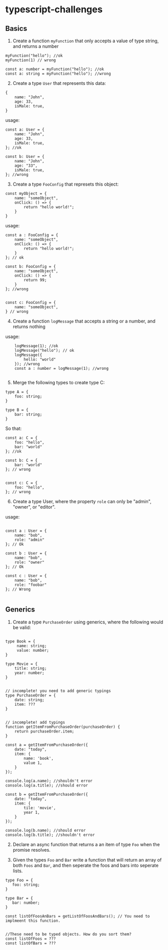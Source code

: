# typescript-challenges


## Basics 

1. Create a function `myFunction` that only accepts a value of type string, and returns a number 


```
myFunction("hello"); //ok
myFunction(1) // wrong 

const a: number = myFunction("hello"); //ok
const a: string = myFunction("hello"); //wrong

```


2. Create a type `User` that represents this data: 

```
{
    name: "John", 
    age: 33, 
    isMale: true, 
}
```

usage: 

```
const a: User = {
    name: "John", 
    age: 33, 
    isMale: true, 
}; //ok

const b: User = {
    name: "John", 
    age: "33", 
    isMale: true, 
}; //wrong

```


3. Create a type `FooConfig` that represets this object: 

```
const myObject = {
    name: "someObject", 
    onClick: () => {
        return "hello world!"; 
    }
}

```

usage: 

```
const a : FooConfig = {
    name: "someObject", 
    onClick: () => {
        return "hello world!"; 
    }
}; // ok

const b: FooConfig = {
    name: "someObject", 
    onClick: () => {
        return 99; 
    }
}; //wrong 


const c: FooConfig = {
    name: "someObject", 
} // wrong
```


4. Create a function `logMessage` that accepts a string or a number, and returns nothing 

usage: 

```
    logMessage(1); //ok
    logMessage("hello"); // ok
    logMessage({
        hello: "world"
    }); //wrong 
    const a : number = logMessage(1); //wrong
    
```

5. Merge the following types to create type C: 


```
type A = {
    foo: string; 
}

type B = {
    bar: string; 
}
```

So that: 


```
const a: C = {
    foo: "hello", 
    bar: "world"
}; //ok 

const b: C = {
    bar: "world"
}; // wrong


const c: C = {
    foo: "hello",
}; // wrong

```

6. Create a type User, where the property `role` can only be "admin", "owner", or "editor". 


usage: 

```

const a : User = {
    name: "bob", 
    role: "admin"
}; // Ok

const b : User = {
    name: "bob", 
    role: "owner"
}; // Ok

const c : User = {
    name: "bob", 
    role: "foobar"
}; // Wrong


```

## Generics

1. Create a type `PurchaseOrder` using generics, where the following would be valid: 

```

type Book = {
     name: string; 
     value: number; 
}

type Movie = {
    title: string; 
    year: number; 
}


// incomplete! you need to add generic typings
type PurchaseOrder = {
    date: string; 
    item: ???
}


// incomplete! add typings
function getItemFromPurchaseOrder(purchaseOrder) {
    return purchaseOrder.item; 
}

const a = getItemFromPurchaseOrder({
    date: "today", 
    item: {
        name: 'book', 
        value 1, 
    }
});

console.log(a.name); //shouldn't error
console.log(a.title); //should error 

const b = getItemFromPurchaseOrder({
    date: "today", 
    item: {
        tile: 'movie', 
        year 1, 
    }
});

console.log(b.name); //should error
console.log(b.title); //shouldn't error 

```

2. Declare an async function that returns a an item of type `Foo` when the promise resolves. 


3.  Given the types `Foo` and `Bar` write a function that will return an array of both `Foos` and `Bar`, and then seperate the foos and bars into seperate lists. 

```
type Foo = {
   foo: string; 
}

type Bar = {
   bar: number; 
}

```

```
const listOfFoosAnBars = getListOfFoosAndBars(); // You need to implmeent this function. 


//These need to be typed objects. How do you sort them? 
const listOfFoos = ??? 
const listOfBars = ???


````
